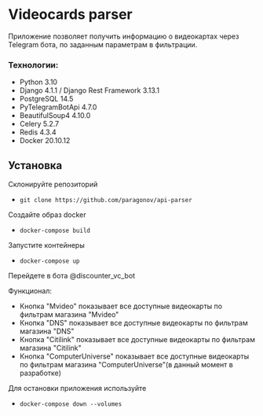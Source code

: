 # Videocards parser
Приложение позволяет получить информацию о видеокартах через Telegram бота, по заданным параметрам в фильтрации.

### Технологии:
- Python 3.10
- Django 4.1.1 / Django Rest Framework 3.13.1
- PostgreSQL 14.5
- PyTelegramBotApi 4.7.0
- BeautifulSoup4 4.10.0
- Celery 5.2.7
- Redis 4.3.4
- Docker 20.10.12

## Установка
Склонируйте репозиторий 
- ```git clone https://github.com/paragonov/api-parser```

Создайте образ docker <br>
- ```docker-compose build```

Запустите контейнеры <br>
- ```docker-compose up```

Перейдете в бота @discounter_vc_bot

Функционал:
- Кнопка "Mvideo" показывает все доступные видеокарты по фильтрам магазина "Mvideo"
- Кнопка "DNS" показывает все доступные видеокарты по фильтрам магазина "DNS"
- Кнопка "Citilink" показывает все доступные видеокарты по фильтрам магазина "Citilink"
- Кнопка "ComputerUniverse" показывает все доступные видеокарты по фильтрам магазина "ComputerUniverse"(в данный момент в разработке)

Для остановки приложения используйте
- ```docker-compose down --volumes```

